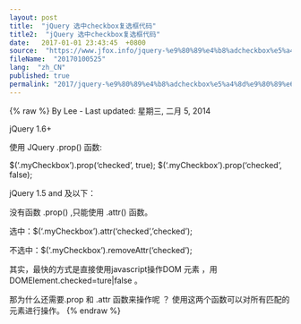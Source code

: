 ```yaml
---
layout: post
title:  "jQuery 选中checkbox复选框代码"
title2:  "jQuery 选中checkbox复选框代码"
date:   2017-01-01 23:43:45  +0800
source:  "https://www.jfox.info/jquery-%e9%80%89%e4%b8%adcheckbox%e5%a4%8d%e9%80%89%e6%a1%86%e4%bb%a3%e7%a0%81.html"
fileName:  "20170100525"
lang:  "zh_CN"
published: true
permalink: "2017/jquery-%e9%80%89%e4%b8%adcheckbox%e5%a4%8d%e9%80%89%e6%a1%86%e4%bb%a3%e7%a0%81.html"
---
```

{% raw %}
By Lee - Last updated: 星期三, 二月 5, 2014

jQuery 1.6+

使用 JQuery .prop() 函数:

$(‘.myCheckbox’).prop(‘checked’, true);
$(‘.myCheckbox’).prop(‘checked’, false);

jQuery 1.5 and 及以下：

没有函数 .prop() ,只能使用  .attr() 函数。

选中：$(‘.myCheckbox’).attr(‘checked’,’checked’);

不选中：$(‘.myCheckbox’).removeAttr(‘checked’);

其实，最快的方式是直接使用javascript操作DOM 元素 ，用 DOMElement.checked=ture|false 。

那为什么还需要.prop 和 .attr 函数来操作呢 ？ 使用这两个函数可以对所有匹配的元素进行操作。
{% endraw %}
